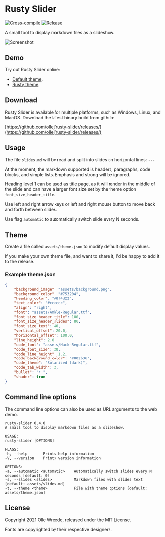 # Rusty Slider
[![Cross-compile](https://github.com/ollej/rusty-slider/actions/workflows/rust.yml/badge.svg?branch=main)](https://github.com/ollej/rusty-slider/actions/workflows/rust.yml)
[![Release](https://github.com/ollej/rusty-slider/actions/workflows/release.yml/badge.svg?event=release)](https://github.com/ollej/rusty-slider/actions/workflows/release.yml)

A small tool to display markdown files as a slideshow.

![Screenshot](https://ollej.github.io/rusty-slider/assets/screenshot.png)

## Demo

Try out Rusty Slider online:

* [Default theme](https://ollej.github.io/rusty-slider/demo/).
* [Rusty theme](https://ollej.github.io/rusty-slider/demo/?theme=assets/rusty.json).

## Download

Rusty Slider is available for multiple platforms, such as Windows, 
Linux, and MacOS. Download the latest binary build from github:

[https://github.com/ollej/rusty-slider/releases/](https://github.com/ollej/rusty-slider/releases/)

## Usage

The file `slides.md` will be read and split into slides on
horizontal lines: `---`

At the moment, the markdown supported is headers, paragraphs,
code blocks, and simple lists. Emphasis and strong will be ignored.

Heading level 1 can be used as title page, as it will render in the
middle of the slide and can have a larger font size set by the theme
option `font_size_header_title`.

Use left and right arrow keys or left and right mouse button to move
back and forth between slides.

Use flag `automatic` to automatically switch slide every N seconds.

## Theme

Create a file called `assets/theme.json` to modify default display values.

If you make your own theme file, and want to share it, I'd be happy
to add it to the release.

### Example theme.json

```json
{
    "background_image": "assets/background.png",
    "background_color": "#753204",
    "heading_color": "#8f4d22",
    "text_color": "#cccccc",
    "align": "right",
    "font": "assets/Amble-Regular.ttf",
    "font_size_header_title": 100,
    "font_size_header_slides": 80,
    "font_size_text": 40,
    "vertical_offset": 20.0,
    "horizontal_offset": 100.0,
    "line_height": 2.0,
    "code_font": "assets/Hack-Regular.ttf",
    "code_font_size": 20,
    "code_line_height": 1.2,
    "code_background_color": "#002b36",
    "code_theme": "Solarized (dark)",
    "code_tab_width": 2,
    "bullet": "• ",
    "shader": true
}
```

## Command line options

The command line options can also be used as URL arguments to the
web demo.

```
rusty-slider 0.4.0
A small tool to display markdown files as a slideshow.

USAGE:
rusty-slider [OPTIONS]

FLAGS:
-h, --help       Prints help information
-V, --version    Prints version information

OPTIONS:
-a, --automatic <automatic>    Automatically switch slides every N seconds [default: 0]
-s, --slides <slides>          Markdown files with slides text [default: assets/slides.md]
-t, --theme <theme>            File with theme options [default: assets/theme.json]
```

## License

Copyright 2021 Olle Wreede, released under the MIT License.

Fonts are copyrighted by their respective designers.

